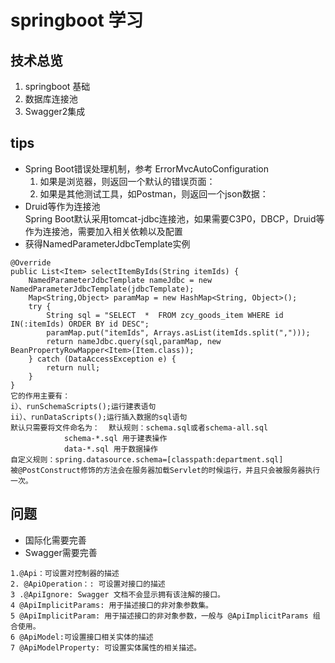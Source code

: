 # springboot 学习

## 技术总览
1. springboot 基础
2. 数据库连接池
3. Swagger2集成






## tips
- Spring Boot错误处理机制，参考 ErrorMvcAutoConfiguration
    1. 如果是浏览器，则返回一个默认的错误页面：
    2. 如果是其他测试工具，如Postman，则返回一个json数据：
- Druid等作为连接池     
    Spring Boot默认采用tomcat-jdbc连接池，如果需要C3P0，DBCP，Druid等作为连接池，需要加入相关依赖以及配置
- 获得NamedParameterJdbcTemplate实例
```
@Override
public List<Item> selectItemByIds(String itemIds) {
    NamedParameterJdbcTemplate nameJdbc = new NamedParameterJdbcTemplate(jdbcTemplate);
    Map<String,Object> paramMap = new HashMap<String, Object>();
    try {
        String sql = "SELECT  *  FROM zcy_goods_item WHERE id IN(:itemIds) ORDER BY id DESC";
        paramMap.put("itemIds", Arrays.asList(itemIds.split(",")));
        return nameJdbc.query(sql,paramMap, new BeanPropertyRowMapper<Item>(Item.class));
    } catch (DataAccessException e) {
        return null;
    }
}
它的作用主要有：
i）、runSchemaScripts();运行建表语句
ii）、runDataScripts();运行插入数据的sql语句
默认只需要将文件命名为：  默认规则：schema.sql或者schema-all.sql
            schema-*.sql 用于建表操作
            data-*.sql 用于数据操作
自定义规则：spring.datasource.schema=[classpath:department.sql]
被@PostConstruct修饰的方法会在服务器加载Servlet的时候运行，并且只会被服务器执行一次。
```















## 问题
- 国际化需要完善
- Swagger需要完善
```$xslt
1.@Api：可设置对控制器的描述
2. @ApiOperation：: 可设置对接口的描述
3 .@ApiIgnore: Swagger 文档不会显示拥有该注解的接口。
4 @ApiImplicitParams: 用于描述接口的非对象参数集。
5 @ApiImplicitParam: 用于描述接口的非对象参数，一般与 @ApiImplicitParams 组合使用。
6 @ApiModel:可设置接口相关实体的描述
7 @ApiModelProperty: 可设置实体属性的相关描述。
```